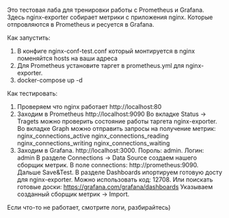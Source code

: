 Это тестовая лаба для тренировки работы с Prometheus и Grafana.
Здесь nginx-exporter собирает метрики с приложения nginx. Которые отпровляются в Prometheus и ресуется в Grafana.

Как запустить:
1) В конфиге nginx-conf-test.conf который монтируется в nginx поменяйтся hosts на ваши адреса
2) Для Prometheus установите таргет в prometheus.yml для nginx-exporter.
3) docker-compose up -d

Как тестировать:
1) Проверяем что nginx работает http://localhost:80
2) Заходим в Prometheus http://localhost:9090 
Во вкладке Status -> Tragets можно проверить состояние работы таргета nginx-exporter.
Во вкладке Graph можно отправить запросы на получение метрик:
nginx_connections_active
nginx_connections_reading
nginx_connections_writing
nginx_connections_waiting
3) Заходим в Grafana. http://localhost:3000. Пороль: admin. Логин: admin
В разделе Connections -> Data Source создаем нашего сборщик метрик. В поле connections: http://prometheus:9090. Дальше Save&Test.
В разделе Dashboards ипортируем готовую досту для nginx-exporter. Можно использовать код: 12708. Или поискать готовые доски: https://grafana.com/grafana/dashboards
Указываем созданный сборщик метрик -> Import.

Если что-то не работает, смотрите логи, разбирайтесь)
